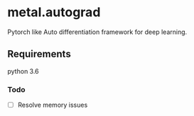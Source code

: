 # metal.autograd
Pytorch like Auto differentiation framework for deep learning.

## Requirements
python 3.6<br>

### Todo
- [ ] Resolve memory issues
